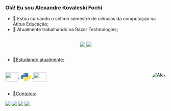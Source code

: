 ### Olá! Eu sou Alexandre Kovaleski Fochi

- 🌱 Estou cursando o sétimo semestre de ciências da computação na Atitus Educação;
- 🔭 Atualmente trabalhando na Razor Technologies;
  
##

<div align="center">
  <a href="https://github.com/AlexandreKovaleski">
  <img height="180em" src="https://github-readme-stats.vercel.app/api?username=AlexandreKovaleski&show_icons=true&theme=dark&include_all_commits=true&count_private=true"/>
  <img height="180em" src="https://github-readme-stats.vercel.app/api/top-langs/?username=AlexandreKovaleski&layout=compact&langs_count=7&theme=dark"/>
</div>

##

- 📕Estudando atualmente:
<div style="display: inline_block"><br>
  <img align="center" height="30" width="40" src="https://upload.wikimedia.org/wikipedia/commons/c/cf/New_Power_BI_Logo.svg" />
  <img align="center" height="30" width="40" src="https://raw.githubusercontent.com/devicons/devicon/master/icons/python/python-original.svg">
  <img align="center" height="30" width="40" src="https://cdn.jsdelivr.net/gh/devicons/devicon/icons/react/react-original.svg" />
  <img align="right" alt= "Alek"height="150" style="border-radius:50px;" src="https://cdn.discordapp.com/attachments/964699939257073674/1030927904802082941/CodingKiraGIF.gif">
 </div>

##
- 📲Contatos:
<div> 
  <a href = "mailto:akovaleski@live.com"><img src="https://img.shields.io/badge/-Gmail-%23333?style=for-the-badge&logo=gmail&logoColor=white" target="_blank"></a>
  <a href = "https://www.linkedin.com/in/alexandrefochi/" target="_blank"><img src="https://img.shields.io/badge/-LinkedIn-%230077B5?style=for-the-badge&logo=linkedin&logoColor=white" target="_blank"></a> 
  <a href = "https://www.instagram.com/alexandrekovaleski/" target="_blank"><img src="https://img.shields.io/badge/-Instagram-%23E4405F?style=for-the-badge&logo=instagram&logoColor=white" target="_blank"></a>
    <a href = "http://wa.me/5554996595252" target="_blank"><img src="https://img.shields.io/badge/WhatsApp-25D366?style=for-the-badge&logo=whatsapp&logoColor=white" target="_blank"></a>
</div>

  
  
